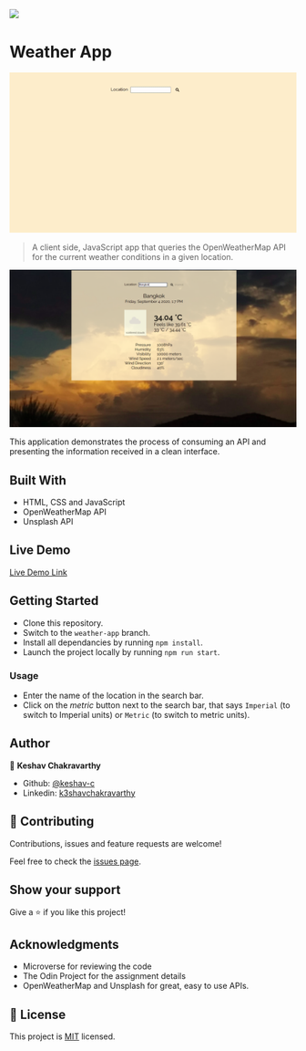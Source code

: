 ![](https://img.shields.io/badge/Microverse-blueviolet)

# Weather App

![Demo Gif](docs/demo.gif)

> A client side, JavaScript app that queries the OpenWeatherMap API for the current weather conditions in a given location. 

![screenshot](docs/screenshot.png)

This application demonstrates the process of consuming an API and presenting the information received in a clean interface.

## Built With

- HTML, CSS and JavaScript
- OpenWeatherMap API
- Unsplash API

## Live Demo

[Live Demo Link](https://deploy-preview-1--festive-pasteur-77b125.netlify.app/)


## Getting Started

- Clone this repository. 
- Switch to the `weather-app` branch. 
- Install all dependancies by running `npm install`.
- Launch the project locally by running `npm run start`.

### Usage

- Enter the name of the location in the search bar.
- Click on the _metric_ button next to the search bar, that says `Imperial` (to switch to Imperial units) or `Metric` (to switch to metric units).


## Author

👤 **Keshav Chakravarthy**

- Github: [@keshav-c](https://github.com/keshav-c)
- Linkedin: [k3shavchakravarthy](https://www.linkedin.com/in/k3shavchakravarthy/)

## 🤝 Contributing

Contributions, issues and feature requests are welcome!

Feel free to check the [issues page](https://github.com/keshav-c/Weather-App/issues).

## Show your support

Give a ⭐️ if you like this project!

## Acknowledgments

- Microverse for reviewing the code
- The Odin Project for the assignment details
- OpenWeatherMap and Unsplash for great, easy to use APIs.

## 📝 License

This project is [MIT](https://opensource.org/licenses/MIT) licensed.